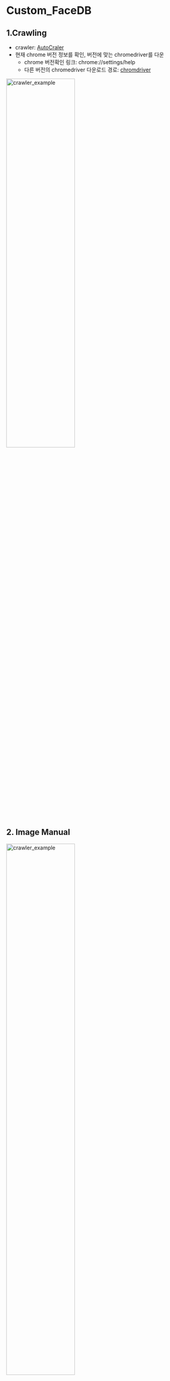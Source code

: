 # Custom_FaceDB

## 1.Crawling
- crawler: [AutoCraler](https://github.com/YoongiKim/AutoCrawler)
- 현재 chrome 버전 정보를 확인, 버전에 맞는 chromedriver를 다운
  * chrome 버전확인 링크: chrome://settings/help
  * 다른 버전의 chromedriver 다운로드 경로: [chromdriver](https://chromedriver.chromium.org/downloads)

<p align="left"><img src="./crawler_example.gif" width="60%" height="50%" title="crawler_example" alt="crawler_example"></img><br/><p>

## 2. Image Manual
<p align="left"><img src="https://user-images.githubusercontent.com/59816618/113269154-22a78e00-9313-11eb-90c9-0026a52c129f.PNG" width="60%" height="60%" title="crawler_example" alt="crawler_example"></img><br/><p>
- 크롤링 후 front, side, back 폴더를 만든 후 사진을 구별하여 분류
- 검색어 인물 이외의 다른 사람이 존재해도 무방(etc로 분류)
